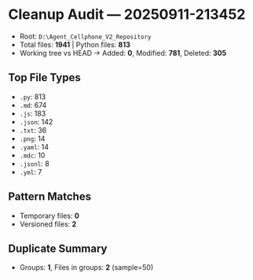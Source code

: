 # Cleanup Audit — 20250911-213452
- Root: `D:\Agent_Cellphone_V2_Repository`
- Total files: **1941**  |  Python files: **813**
- Working tree vs HEAD → Added: **0**, Modified: **781**, Deleted: **305**

## Top File Types
- `.py`: 813
- `.md`: 674
- `.js`: 183
- `.json`: 142
- `.txt`: 36
- `.png`: 14
- `.yaml`: 14
- `.mdc`: 10
- `.jsonl`: 8
- `.yml`: 7

## Pattern Matches
- Temporary files: **0**
- Versioned files: **2**

## Duplicate Summary
- Groups: **1**, Files in groups: **2** (sample=50)